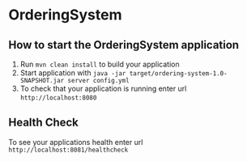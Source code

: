 # OrderingSystem

How to start the OrderingSystem application
---

1. Run `mvn clean install` to build your application
1. Start application with `java -jar target/ordering-system-1.0-SNAPSHOT.jar server config.yml`
1. To check that your application is running enter url `http://localhost:8080`

Health Check
---

To see your applications health enter url `http://localhost:8081/healthcheck`
